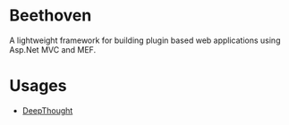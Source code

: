 # Beethoven
A lightweight framework for building plugin based web applications using Asp.Net MVC and MEF.

# Usages
* [DeepThought](https://github.com/spartanbeg/DeepThought)

